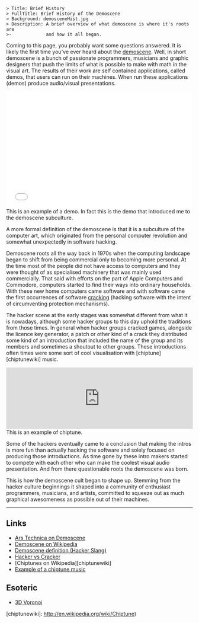 ```
> Title: Brief History
> FullTitle: Brief History of the Demoscene
> Background: demosceneHist.jpg
> Description: A brief overview of what demoscene is where it's roots are
>-             and how it all began.
```

Coming to this page, you probably want some questions answered. It is likely
the first time you've ever heard about the [demoscene][demowiki]. Well, in
short demoscene is a bunch of passionate programmers, musicians and graphic
designers that push the limits of what is possible to make with math in the
visual art. The results of their work are self contained applications, called
demos, that users can run on their machines. When run these applications (demos)
produce audio/visual presentations.

<div class="small">
<iframe width="100%" height="315" src="//www.youtube.com/embed/7PRbA9ltKX4" frameborder="0" allowfullscreen></iframe>
<div class="descr">
This is an example of a demo. In fact this is the demo
that introduced me to the demoscene subculture.
</div>
</div>

A more formal definition of the demoscene is that it is a subculture of the
computer art, which originated from the personal computer revolution and
somewhat unexpectedly in software hacking.

Demoscene roots all the way back in 1970s when the computing landscape began to
shift from being commercial only to becoming more personal. At the time most of
the people did not have access to computers and they were thought of as
specialised machinery that was mainly used commercially. That said with efforts
on the part of Apple Computers and Commodore, computers started to find their
ways into ordinary households. With these new home computers came software and
with software came the first occurrences of software [cracking][hackvscrack]
(hacking software with the intent of circumventing protection mechanisms).

The hacker scene at the early stages was somewhat different from what it is
nowadays, although some hacker groups to this day uphold the traditions from
those times. In general when hacker groups cracked games, alongside the licence
key generator, a patch or other kind of a crack they distributed some kind of
an introduction that included the name of the group and its members and
sometimes a shoutout to other groups. These introductions often times were some
sort of cool visualisation with [chiptune][chiptunewiki] music.


<div class="small">
<iframe width="100%" height="166" scrolling="no" frameborder="no" src="https://w.soundcloud.com/player/?url=https%3A//api.soundcloud.com/tracks/181135226&amp;color=ff5500&amp;auto_play=false&amp;hide_related=false&amp;show_comments=true&amp;show_user=true&amp;show_reposts=false"></iframe>
<div class="descr">This is an example of chiptune.</div>
</div>

Some of the hackers eventually came to a conclusion that making the intros is
more fun than actually hacking the software and solely focused on producing
those introductions. As time gone by these intro makers started to compete with
each other who can make the coolest visual audio presentation. And from there
questionable roots the demoscene was born.

This is how the demoscene cult began to shape up. Stemming from the hacker
culture beginnings it shaped into a community of enthusiast programmers,
musicians, and artists, committed to squeeze out as much graphical awesomeness
as possible out of their machines.

- - - - - - - - - - - - - - - - - - - - - - - - - - - - - - - - - - - - - - - - 

## Links

 - [Ars Technica on Demoscene](http://arstechnica.com/gadgets/2013/04/a-history-of-the-amiga-part-9-the-demo-scene/)
 - [Demoscene on Wikipedia][demowiki]
 - [Demoscene definition (Hacker Slang)][demohacker]
 - [Hacker vs Cracker][hackvscrack]
 - [Chiptunes on Wikipedia][chiptunewiki]
 - [Example of a chiptune music](http://demoscenetimemachine.com)

## Esoteric

 - [3D Voronoi](http://www.wblut.com/2009/04/28/ooh-ooh-ooh-3d-voronoi/)

[demowiki]:http://en.wikipedia.org/wiki/Demoscene
[demohacker]:  http://www.catb.org/jargon/html/D/demoscene.html
[hackvscrack]: http://www.techrepublic.com/blog/it-security/hacker-vs-cracker/
[chiptunewiki]:    http://en.wikipedia.org/wiki/Chiptune)
